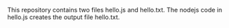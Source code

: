 This repository contains two files hello.js and hello.txt. 
The nodejs code in hello.js creates the output file hello.txt.
